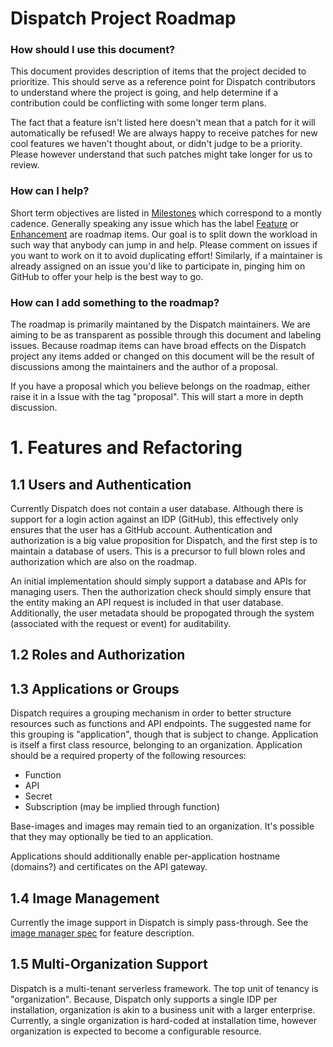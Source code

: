 ---
---
Dispatch Project Roadmap
========================

### How should I use this document?

This document provides description of items that the project decided to prioritize. This should serve as a reference
point for Dispatch contributors to understand where the project is going, and help determine if a contribution could be
conflicting with some longer term plans.

The fact that a feature isn't listed here doesn't mean that a patch for it will automatically be refused! We are always
happy to receive patches for new cool features we haven't thought about, or didn't judge to be a priority. Please
however understand that such patches might take longer for us to review.

### How can I help?

Short term objectives are listed in [Milestones](https://github.com/vmware/dispatch/milestones) which correspond to a
montly cadence.  Generally speaking any issue which has the label
[Feature](https://github.com/vmware/dispatch/labels/feature) or
[Enhancement](https://github.com/vmware/dispatch/labels/enhancement) are roadmap items. Our goal is to split down the
workload in such way that anybody can jump in and help. Please comment on issues if you want to work on it to avoid
duplicating effort! Similarly, if a maintainer is already assigned on an issue you'd like to participate in, pinging him
on GitHub to offer your help is the best way to go.

### How can I add something to the roadmap?

The roadmap is primarily maintaned by the Dispatch maintainers. We are aiming to be as transparent as possible through
this document and labeling issues. Because roadmap items can have broad effects on the Dispatch project any items added
or changed on this document will be the result of discussions among the maintainers and the author of a proposal.

If you have a proposal which you believe belongs on the roadmap, either raise it in a Issue with the tag "proposal".
This will start a more in depth discussion.

# 1. Features and Refactoring

## 1.1 Users and Authentication

Currently Dispatch does not contain a user database.  Although there is support for a login action against an IDP
(GitHub), this effectively only ensures that the user has a GitHub account.  Authentication and authorization is a big
value proposition for Dispatch, and the first step is to maintain a database of users.  This is a precursor to full
blown roles and authorization which are also on the roadmap.

An initial implementation should simply support a database and APIs for managing users.  Then the authorization check
should simply ensure that the entity making an API request is included in that user database.  Additionally, the user
metadata should be propogated through the system (associated with the request or event) for auditability.

## 1.2 Roles and Authorization

## 1.3 Applications or Groups

Dispatch requires a grouping mechanism in order to better structure resources such as functions and API endpoints.
The suggested name for this grouping is "application", though that is subject to change.  Application is itself a
first class resource, belonging to an organization.  Application should be a required property of the following
resources:

* Function
* API
* Secret
* Subscription (may be implied through function)

Base-images and images may remain tied to an organization.  It's possible that they may optionally be tied to an
application.

Applications should additionally enable per-application hostname (domains?) and certificates on the API gateway.

## 1.4 Image Management

Currently the image support in Dispatch is simply pass-through. See the [image manager spec](image-manager.md) for
feature description.

## 1.5 Multi-Organization Support

Dispatch is a multi-tenant serverless framework.  The top unit of tenancy is "organization".  Because, Dispatch only
supports a single IDP per installation, organization is akin to a business unit with a larger enterprise.  Currently,
a single organization is hard-coded at installation time, however organization is expected to become a configurable
resource.